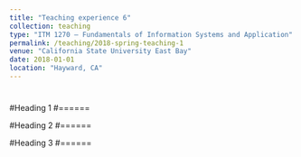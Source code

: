 ```yaml
---
title: "Teaching experience 6"
collection: teaching
type: "ITM 1270 – Fundamentals of Information Systems and Application"
permalink: /teaching/2018-spring-teaching-1
venue: "California State University East Bay"
date: 2018-01-01
location: "Hayward, CA"
---
```

#

#
#Heading 1
#======

#Heading 2
#======

#Heading 3
#======
